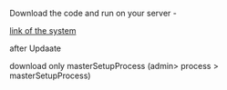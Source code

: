 Download the code and run on your server -

[link of the system](http://biocloud.net.in/etas/)

after Updaate

download only masterSetupProcess (admin> process > masterSetupProcess)

